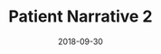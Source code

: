 --- 
layout: layouts/home.njk 
title: Patient Narrative 2
patient: John Smith
date: 2018-09-30

featured_image: /images/blog/post-2.jpg
image_caption: Photo by Dylan Gillis on Unsplash
excerpt: A meeting is a gathering of two or more people that has been convened for the purpose of achieving a common goal through verbal interaction.
tags:
    - narrative
---
